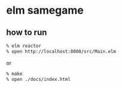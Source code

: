 # elm samegame

## how to run

```sh
% elm reactor
% open http://localhost:8000/src/Main.elm
```

or 

```sh
% make
% open ./docs/index.html
```
